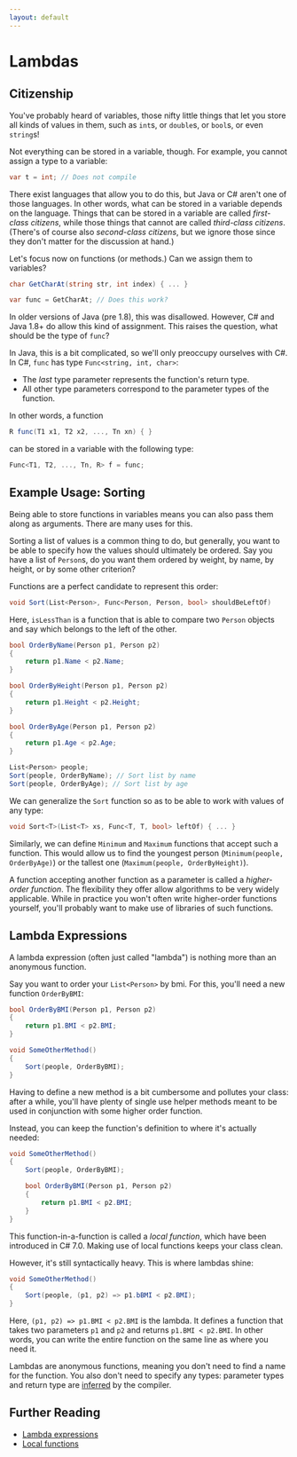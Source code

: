 ```yaml
---
layout: default
---
```

# Lambdas

## Citizenship

You've probably heard of variables, those nifty little
things that let you store all kinds of values in them,
such as `int`s, or `double`s, or `bool`s, or even `string`s!

Not everything can be stored in a variable, though.
For example, you cannot assign a type to a variable:

```csharp
var t = int; // Does not compile
```

There exist languages that allow you to do this,
but Java or C# aren't one of those languages.
In other words, what can be stored in a variable depends
on the language. Things that can be stored in a variable
are called *first-class citizens*, while
those things that cannot are called *third-class citizens*.
(There's of course also *second-class citizens*, but
we ignore those since they don't matter for the discussion at hand.)

Let's focus now on functions (or methods.) Can we assign them to variables?

```csharp
char GetCharAt(string str, int index) { ... }

var func = GetCharAt; // Does this work?
```

In older versions of Java (pre 1.8), this was disallowed.
However, C# and Java 1.8+ do allow this kind of assignment.
This raises the question, what should be the type of `func`?

In Java, this is a bit complicated, so we'll only preoccupy ourselves
with C#. In C#, `func` has type `Func<string, int, char>`:

* The *last* type parameter represents the function's return type.
* All other type parameters correspond to the parameter types of the function.

In other words, a function

```csharp
R func(T1 x1, T2 x2, ..., Tn xn) { }
```

can be stored in a variable with the following type:

```csharp
Func<T1, T2, ..., Tn, R> f = func;
```

## Example Usage: Sorting

Being able to store functions in variables means you can
also pass them along as arguments. There are many uses
for this.

Sorting a list of values is a common thing to do, but generally,
you want to be able to specify how the values should ultimately be ordered.
Say you have a list of `Person`s, do you want them ordered
by weight, by name, by height, or by some other criterion?

Functions are a perfect candidate to represent this order:

```csharp
void Sort(List<Person>, Func<Person, Person, bool> shouldBeLeftOf)
```

Here, `isLessThan` is a function that is able to compare two `Person`
objects and say which belongs to the left of the other.

```csharp
bool OrderByName(Person p1, Person p2)
{
    return p1.Name < p2.Name;
}

bool OrderByHeight(Person p1, Person p2)
{
    return p1.Height < p2.Height;
}

bool OrderByAge(Person p1, Person p2)
{
    return p1.Age < p2.Age;
}

List<Person> people;
Sort(people, OrderByName); // Sort list by name
Sort(people, OrderByAge); // Sort list by age
```

We can generalize the `Sort` function so as to be able to work
with values of any type:

```csharp
void Sort<T>(List<T> xs, Func<T, T, bool> leftOf) { ... }
```

Similarly, we can define `Minimum` and `Maximum` functions
that accept such a function. This would allow
us to find the youngest person (`Minimum(people, OrderByAge)`)
or the tallest one (`Maximum(people, OrderByHeight)`).

A function accepting another function as a parameter
is called a *higher-order function*.
The flexibility they offer allow algorithms to be very widely applicable.
While in practice you won't often write higher-order functions yourself,
you'll probably want to make use of libraries of such functions.

## Lambda Expressions

A lambda expression (often just called "lambda")
is nothing more than an anonymous function.

Say you want to order your `List<Person>` by bmi.
For this, you'll need a new function `OrderByBMI`:

```csharp
bool OrderByBMI(Person p1, Person p2)
{
    return p1.BMI < p2.BMI;
}

void SomeOtherMethod()
{
    Sort(people, OrderByBMI);
}
```

Having to define a new method is a bit cumbersome and
pollutes your class: after a while, you'll have
plenty of single use helper methods
meant to be used in conjunction with some
higher order function.

Instead, you can keep the function's definition
to where it's actually needed:

```csharp
void SomeOtherMethod()
{
    Sort(people, OrderByBMI);

    bool OrderByBMI(Person p1, Person p2)
    {
        return p1.BMI < p2.BMI;
    }
}
```

This function-in-a-function is called a *local function*,
which have been introduced in C# 7.0. Making use of
local functions keeps your class clean.

However, it's still syntactically heavy.
This is where lambdas shine:

```csharp
void SomeOtherMethod()
{
    Sort(people, (p1, p2) => p1.bBMI < p2.BMI);
}
```

Here, `(p1, p2) => p1.BMI < p2.BMI` is the lambda.
It defines a function that takes two parameters
`p1` and `p2` and returns `p1.BMI < p2.BMI`.
In other words, you can write the entire function on the same line
as where you need it.

Lambdas are anonymous functions, meaning you don't need to find a name for the function.
You also don't need to specify any types:
parameter types and return type are [inferred](type-inference.md) by the compiler.

## Further Reading

* [Lambda expressions](https://docs.microsoft.com/en-us/dotnet/csharp/programming-guide/statements-expressions-operators/lambda-expressions)
* [Local functions](https://docs.microsoft.com/en-us/dotnet/csharp/programming-guide/classes-and-structs/local-functions)
